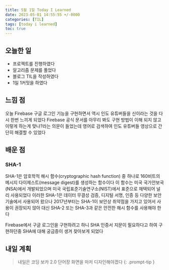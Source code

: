 ```yaml
---
title: 5월 1일 Today I Learned
date: 2023-05-01 14:55:55 +/-0000
categories: [TIL]
tags: [today i learned]
toc: true
---
```


## 오늘한 일

* 프로젝트를 진행하였다
* 알고리즘 문제를 풀었다
* 블로그 TIL을 작성하였다
* 1일 1커밋을 하였다

## 느낌 점

오늘 Firebase 구글 로그인 기능을 구현하면서 역시 인도 유튜버들을 신이라는 것을 다시 한번 느끼게 되었다 Firebase 공식 문서를 아무리 봐도 구현 방법이 이해 되지 않고 이렇게 하는게 맞나?라는 의문이 들었는데 영어로 검색하여 인도 유튜버들 영상으로 간단히 해결할 수 있었다

## 배운 점

### SHA-1

SHA-1은 암호학적 해시 함수(cryptographic hash function) 중 하나로 160비트의 메시지 다이제스트(message digest)를 생성하는 함수이다 이 함수는 미국 국가안보국(NSA)에서 개발되었으며 미국 국립표준기술연구소(NIST)에서 표준으로 채택되어 널리 사용되었다 이러한 SHA-1은 데이터 무결성 검증, 디지털 서명, 인증 등 다양한 보안 기술에서 사용되어 왔으나 2017년부터는 SHA-1이 보안상 취약점을 가지고 있어서 사용이 권장되지 않아 대신 SHA-2 또는 SHA-3과 같은 안전한 해시 함수를 사용해야 한다

Firebase에서 구글 로그인을 구현하려고 하니 SHA 인증서 지문이 필요하다고 하여 구현하던중 SHA에 대해 궁금증이 생겨 찾아보게 되었다

## 내일 계획

> 내일은 코딩 보카 2.0 단어장 화면을 마저 디자인해야겠다
{: .prompt-tip }